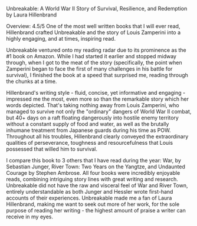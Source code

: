 Unbreakable: A World War II Story of Survival, Resilience, and Redemption by Laura Hillenbrand 

Overview: 4.5/5 One of the most well written books that I will ever read, Hillenbrand crafted Unbreakable and the story of Louis Zamperini into a highly engaging, and at times, inspiring read. 

Unbreakable ventured onto my reading radar due to its prominence as the #1 book on Amazon. While I had started it earlier and stopped midway through, when I got to the meat of the story (specifically, the point when Zamperini began to face the first of many challenges in his battle for survival), I finished the book at a speed that surprised me, reading through the chunks at a time. 

Hillenbrand's writing style - fluid, concise, yet informative and engaging - impressed me the most, even more so than the remarkable story which her words depicted. That's taking nothing away from Louis Zamperini, who managed to survive not only the "ordinary" dangers of World War II combat, but 40+ days on a raft floating dangerously into hostile enemy territory without a constant supply of food and water, as well as the brutally inhumane treatment from Japanese guards during his time as POW. Throughout all his troubles, Hillenbrand clearly conveyed the extraordinary qualities of perseverance, toughness and resourcefulness that Louis possessed that willed him to survival. 

I compare this book to 3 others that I have read during the year: War, by Sebastian Junger, River Town: Two Years on the Yangtze, and Undaunted Courage by Stephen Ambrose. All four books were incredibly enjoyable reads, combining intriguing story lines with great writing and research. Unbreakable did not have the raw and visceral feel of War and River Town, entirely understandable as both Junger and Hessler wrote first-hand accounts of their experiences. Unbreakable made me a fan of Laura Hillenbrand, making me want to seek out more of her work, for the sole purpose of reading her writing - the highest amount of praise a writer can receive in my eyes. 